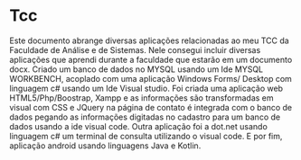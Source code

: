 # Tcc
Este documento abrange diversas aplicações relacionadas ao meu TCC da Faculdade de Análise e de Sistemas. Nele consegui incluir diversas aplicações que aprendi durante a faculdade que estarão em um documento docx.  Criado um banco de dados no MYSQL usando um Ide MYSQL WORKBENCH, acoplado com uma aplicação Windows Forms/ Desktop com linguagem c# usando um Ide Visual studio. Foi criada uma aplicação web HTML5/Php/Boostrap, Xampp e as informações são transformadas em visual com CSS e JQuery na página de contato é integrada com o banco de dados pegando as informações digitadas no cadastro para um banco de dados usando a ide visual code. Outra aplicação foi a dot.net usando linguagem c# um terminal de consulta utilizando o visual code. E por fim, aplicação android usando linguagens Java e Kotlin.
